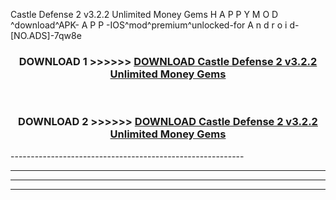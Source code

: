  Castle Defense 2 v3.2.2 Unlimited Money Gems  H A P P Y M O D ^download^APK- A P P -IOS^mod^premium^unlocked-for A n d r o i d-[NO.ADS]-7qw8e



<div align="center">

<h3>DOWNLOAD 1 >>>>>> <a href="https://en-mod.web.app/?en= Castle Defense 2 v3.2.2 Unlimited Money Gems ">DOWNLOAD Castle Defense 2 v3.2.2 Unlimited Money Gems  </a></h3><br>

<h3>DOWNLOAD 2 >>>>>> <a href="https://en-mod.web.app/?en= Castle Defense 2 v3.2.2 Unlimited Money Gems ">DOWNLOAD Castle Defense 2 v3.2.2 Unlimited Money Gems  </a></h3>

</div>
----------------------------------------------------------

----------------------------------------------------------

----------------------------------------------------------

----------------------------------------------------------



